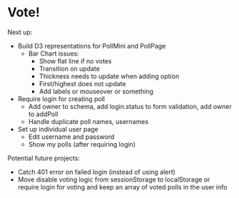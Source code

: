 # Vote!

Next up:

* Build D3 representations for PollMini and PollPage
	* Bar Chart issues:
		* Show flat line if no votes
		* Transition on update
		* Thickness needs to update when adding option
		* First/highest does not update
		* Add labels or mouseover or something
* Require login for creating poll
	* Add owner to schema, add login.status to form validation, add owner to addPoll
	* Handle duplicate poll names, usernames
* Set up individual user page
	* Edit username and password
	* Show my polls (after requiring login)

Potential future projects:

* Catch 401 error on failed login (instead of using alert)
* Move disable voting logic from sessionStorage to localStorage or require login for voting and keep an array of voted polls in the user info
